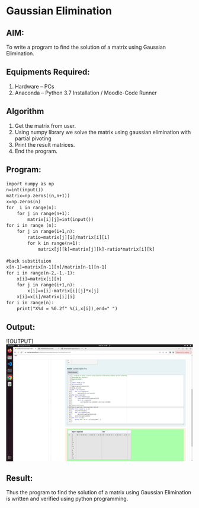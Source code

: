 # Gaussian Elimination

## AIM:
To write a program to find the solution of a matrix using Gaussian Elimination.

## Equipments Required:
1. Hardware – PCs
2. Anaconda – Python 3.7 Installation / Moodle-Code Runner

## Algorithm
1. Get the matrix from user.
2. Using numpy library we solve the matrix using gaussian elimination with partial pivoting
3. Print the result matrices.
4. End the program.

## Program:
~~~
import numpy as np
n=int(input())
matrix=np.zeros((n,n+1))
x=np.zeros(n)
for  i in range(n):
    for j in range(n+1):
        matrix[i][j]=int(input())
for i in range (n):
    for j in range(i+1,n):
        ratio=matrix[j][i]/matrix[i][i]
        for k in range(n+1):
            matrix[j][k]=matrix[j][k]-ratio*matrix[i][k]

#back substituion
x[n-1]=matrix[n-1][n]/matrix[n-1][n-1]
for i in range(n-2,-1,-1):
    x[i]=matrix[i][n]
    for j in range(i+1,n):
        x[i]=x[i]-matrix[i][j]*x[j]
    x[i]=x[i]/matrix[i][i]
for i in range(n):
    print("X%d = %0.2f" %(i,x[i]),end=" ")

~~~

## Output:
![OUTPUT]![Alt text](<Screenshot from 2024-12-20 22-40-37.png>)


## Result:
Thus the program to find the solution of a matrix using Gaussian Elimination is written and verified using python programming.

